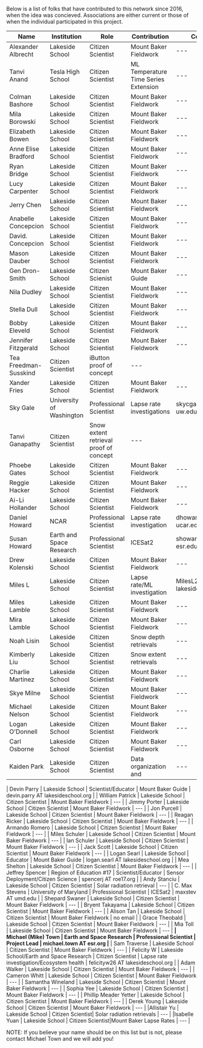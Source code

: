 Below is a list of folks that have contributed to this network since 2016, when the idea was concieved. Associations are either current or those of when the individual participated in this project. 

| Name | Institution | Role | Contribution | Contact |
| ------------- | ------------- | ------------- | ------------- | ------------- |
| Alexander Albrecht | Lakeside School | Citizen Scientist | Mount Baker Fieldwork | --- |
| Tanvi Anand | Tesla High School | Citizen Scientist | ML Temperature Time Series Extension | --- |
| Colman Bashore | Lakeside School | Citizen Scientist | Mount Baker Fieldwork | --- |
| Mila Borowski | Lakeside School | Citizen Scientist | Mount Baker Fieldwork | --- |
| Elizabeth Bowen | Lakeside School | Citizen Scientist | Mount Baker Fieldwork | --- |
| Anne Elise Bradford | Lakeside School | Citizen Scientist | Mount Baker Fieldwork | --- |
| Ryan Bridge | Lakeside School | Citizen Scientist | Mount Baker Fieldwork | --- |
| Lucy Carpenter | Lakeside School | Citizen Scientist | Mount Baker Fieldwork | --- |
| Jerry Chen | Lakeside School | Citizen Scientist | Mount Baker Fieldwork | --- |
| Anabelle Concepcion | Lakeside School | Citizen Scientist | Mount Baker Fieldwork | --- |
| David. Concepcion | Lakeside School | Citizen Scientist | Mount Baker Fieldwork | --- |
| Mason Dauber | Lakeside School | Citizen Scientist | Mount Baker Fieldwork | --- |
| Gen Dron-Smith | Lakeside School | Citizen Scienist | Mount Baker Guide | --- |
| Nila Dudley | Lakeside School | Citizen Scientist | Mount Baker Fieldwork | --- |
| Stella Dull | Lakeside School | Citizen Scientist | Mount Baker Fieldwork | --- |
| Bobby Eleveld | Lakeside School | Citizen Scientist | Mount Baker Fieldwork | --- |
| Jennifer Fitzgerald | Lakeside School | Citizen Scientist | Mount Baker Fieldwork | --- |
| Tea Freedman-Susskind | Citizen Scientist | iButton proof of concept | --- | 
| Xander Fries | Lakeside School | Citizen Scientist | Mount Baker Fieldwork | --- |
| Sky Gale | University of Washington | Professional Scientist | Lapse rate investigations | skycgale AT uw.edu |
| Tanvi Ganapathy | Citizen Scientist | Snow extent retrieval proof of concept | --- |
| Phoebe Gates | Lakeside School | Citizen Scientist | Mount Baker Fieldwork | --- |
| Reggie Hacker | Lakeside School | Citizen Scientist | Mount Baker Fieldwork | --- |
| Ai-Li Hollander | Lakeside School | Citizen Scientist | Mount Baker Fieldwork | --- |
| Daniel Howard | NCAR | Professional Scientist | Lapse rate investigation | dhoward AT ucar.edu |
| Susan Howard | Earth and Space Research | Professional Scientist | ICESat2 | showard AT esr.edu |
| Drew Kolenski | Lakeside School | Citizen Scientist | Mount Baker Fieldwork | --- |
| Miles L | Lakeside School | Citizen Scientist | Lapse rate/ML investigation | MilesL25 AT lakesideschool.org |
| Miles Lamble | Lakeside School | Citizen Scientist | Mount Baker Fieldwork | --- |
| Mira Lamble | Lakeside School | Citizen Scientist | Mount Baker Fieldwork | --- |
| Noah Lisin | Lakeside School | Citizen Scientist | Snow depth retrievals | --- |
|Kimberly Liu | Lakeside School | Citizen Scientist| Snow extent retrievals| --- |
| Charlie Martinez | Lakeside School | Citizen Scientist | Mount Baker Fieldwork | --- |
| Skye Milne | Lakeside School | Citizen Scientist | Mount Baker Fieldwork | --- |
| Michael Nelson | Lakeside School | Citizen Scientist | Mount Baker Fieldwork | --- |
| Logan O'Donnell | Lakeside School | Citizen Scientist | Mount Baker Fieldwork | --- |
| Carl Osborne | Lakeside School | Citizen Scientist | Mount Baker Fieldwork | --- |
| Kaiden Park | Lakeside School | Citizen Scientist | Data organization and  |--- |

| Devin Parry | Lakeside School | Scientist/Educator | Mount Baker Guide | devin.parry  AT lakesideschool.org |
| William Patrick | Lakeside School | Citizen Scientist | Mount Baker Fieldwork | --- |
| Jimmy Porter | Lakeside School | Citizen Scientist | Mount Baker Fieldwork | --- |
| Jon Purcell | Lakeside School | Citizen Scientist | Mount Baker Fieldwork | --- |
| Reagan Ricker | Lakeside School | Citizen Scientist | Mount Baker Fieldwork | --- |
| Armando Romero | Lakeside School | Citizen Scientist | Mount Baker Fieldwork | --- |
| Miles Schuler | Lakeside School | Citizen Scientist | Mount Baker Fieldwork | --- |
| Ian Schuler | Lakeside School | Citizen Scientist | Mount Baker Fieldwork | --- |
| Jack Scott | Lakeside School | Citizen Scientist | Mount Baker Fieldwork | --- |
| Logan Searl | Lakeside School | Educator | Mount Baker Guide | logan.searl  AT lakesideschool.org |
| Mea Shelton | Lakeside School | Citizen Scientist | Mount Baker Fieldwork | --- |
| Jeffrey Spencer | Region of Education #17 | Scientist/Educator | Sensor Deployment/Citizen Science | spencerj AT roe17.org |
| Andy Stanciu | Lakeside School | Citizen Scientist | Solar radiation retrieval | --- |
| C. Max Stevens | University of Maryland | Professional Scientist | ICESat2 | maxstev AT umd.edu |
| Shepard Swaner | Lakeside School | Citizen Scientist | Mount Baker Fieldwork | --- |
| Bryent Takayama | Lakeside School | Citizen Scientist | Mount Baker Fieldwork | --- |
| Alison Tan | Lakeside School | Citizen Scientist | Mount Baker Fieldwork | no email |
| Grace Theobald | Lakeside School | Citizen Scientist | Mount Baker Fieldwork | --- |
| Mia Toll | Lakeside School | Citizen Scientist | Mount Baker Fieldwork | --- |
**| Michael (Mike) Town | Earth and Space Research | Professional Scientist | Project Lead | michael.town AT esr.org |**
| Sam  Traverse | Lakeside School | Citizen Scientist | Mount Baker Fieldwork | --- |
| Felicity W | Lakeside School/Earth and Space Research | Citizen Scientist | Lapse rate investigation/Ecosystem health | felicityw26 AT lakesideschool.org |
| Adam Walker | Lakeside School | Citizen Scientist | Mount Baker Fieldwork | --- |
| Cameron  Whitt | Lakeside School | Citizen Scientist | Mount Baker Fieldwork | --- |
| Samantha Wineland | Lakeside School | Citizen Scientist | Mount Baker Fieldwork | --- |
| Sophia Yee | Lakeside School | Citizen Scientist | Mount Baker Fieldwork | --- |
| Phillip Meader Yetter | Lakeside School | Citizen Scientist | Mount Baker Fieldwork | --- |
| Derek Young | Lakeside School | Citizen Scientist | Mount Baker Fieldwork | --- |
|Allistair Yu | Lakeside School | Citizen Scientist| Solar radiation retrievals | --- |
|Isabelle Yuan | Lakeside School | Citizen Scientist|Mount Baker Lapse Rates | --- |


NOTE: If you believe your name should be on this list but is not, please contact Michael Town and we will add you! 
